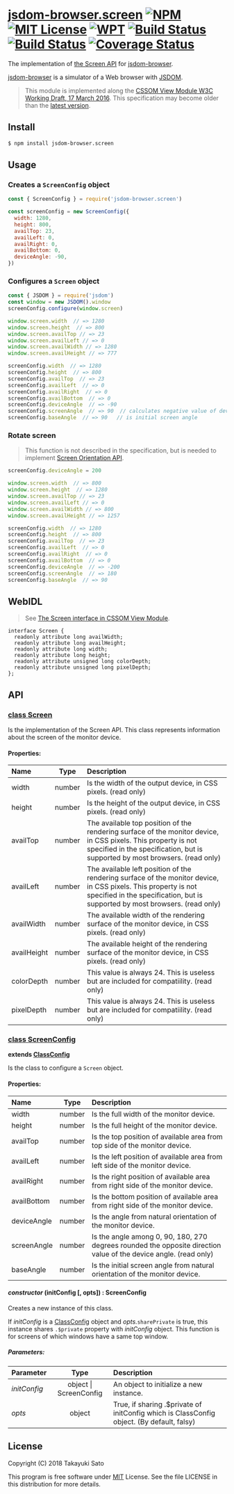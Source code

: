 # [jsdom-browser.screen][repo-url] [![NPM][npm-img]][npm-url] [![MIT License][mit-img]][mit-url] [![WPT][wpt-img]][wpt-url] [![Build Status][travis-img]][travis-url] [![Build Status][appveyor-img]][appveyor-url] [![Coverage Status][coverage-img]][coverage-url]

The implementation of [the Screen API][spec-url] for [jsdom-browser][jsdom-browser-url].

[jsdom-browser][jsdom-browser-url] is a simulator of a Web browser with [JSDOM][jsdom-url].

> This module is implemented along the [CSSOM View Module W3C Working Draft, 17 March 2016][latest-spec-url]. This specification may become older than the [latest version][latest-spec-url].


## Install

```sh
$ npm install jsdom-browser.screen
```


## Usage

### Creates a `ScreenConfig` object

```js
const { ScreenConfig } = require('jsdom-browser.screen')

const screenConfig = new ScreenConfig({
  width: 1280,
  height: 800,
  availTop: 23,
  availLeft: 0,
  availRight: 0,
  availBottom: 0,
  deviceAngle: -90,
})
```

### Configures a `Screen` object

```js
const { JSDOM } = require('jsdom')
const window = new JSDOM().window
screenConfig.configure(window.screen)

window.screen.width  // => 1280
window.screen.height  // => 800
window.screen.availTop // => 23
window.screen.availLeft // => 0
window.screen.availWidth // => 1280
window.screen.availHeight // => 777

screenConfig.width  // => 1280
screenConfig.height  // => 800
screenConfig.availTop  // => 23
screenConfig.availLeft  // => 0
screenConfig.availRight  // => 0
screenConfig.availBottom  // => 0
screenConfig.deviceAngle  // => -90
screenConfig.screenAngle  // => 90  // calculates negative value of device angle to 90 * n (n = 0〜3)
screenConfig.baseAngle  // => 90   // is initial screen angle
```

### Rotate screen

> This function is not described in the specification, but is needed
> to implement [Screen Orientation API][orientation-spec-url].

```js
screenConfig.deviceAngle = 200

window.screen.width  // => 800
window.screen.height  // => 1280
window.screen.availTop // => 23
window.screen.availLeft // => 0
window.screen.availWidth // => 800
window.screen.availHeight // => 1257

screenConfig.width  // => 1280
screenConfig.height  // => 800
screenConfig.availTop  // => 23
screenConfig.availLeft  // => 0
screenConfig.availRight  // => 0
screenConfig.availBottom  // => 0
screenConfig.deviceAngle  // => -200
screenConfig.screenAngle  // => 180
screenConfig.baseAngle  // => 90
```


## WebIDL

> See [The Screen interface in CSSOM View Module][webidl-url].

```
interface Screen {
  readonly attribute long availWidth;
  readonly attribute long availHeight;
  readonly attribute long width;
  readonly attribute long height;
  readonly attribute unsigned long colorDepth;
  readonly attribute unsigned long pixelDepth;
};
```

## API

### <u>class Screen</u>

Is the implementation of the Screen API.
This class represents information about the screen of the monitor device.

#### Properties:

| Name        |  Type  | Description |
|:------------|:------:|:------------|
| width       | number | Is the width of the output device, in CSS pixels. (read only) |
| height      | number | Is the height of the output device, in CSS pixels. (read only) |
| availTop    | number | The available top position of the rendering surface of the monitor device, in CSS pixels. This property is not specified in the specification, but is supported by most browsers. (read only) |
| availLeft   | number | The available left position of the rendering surface of the monitor device, in CSS pixels. This property is not specified in the specification, but is supported by most browsers. (read only) |
| availWidth  | number | The available width of the rendering surface of the monitor device, in CSS pixels. (read only) |
| availHeight | number | The available height of the rendering surface of the monitor device, in CSS pixels. (read only) |
| colorDepth  | number | This value is always 24. This is useless but are included for compatiility. (read only) |
| pixelDepth  | number | This value is always 24. This is useless but are included for compatiility. (read only) |

### <u>class ScreenConfig</u>

**extends [ClassConfig][class-config-base-url]**

Is the class to configure a `Screen` object.

#### Properties:

| Name        |  Type  | Description      |
|:------------|:------:|:-----------------|
| width       | number | Is the full width of the monitor device. |
| height      | number | Is the full height of the monitor device. |
| availTop    | number | Is the top position of available area from top side of the monitor device. |
| availLeft   | number | Is the left position of available area from left side of the monitor device. |
| availRight  | number | Is the right position of available area from right side of the monitor device. |
| availBottom | number | Is the bottom position of available area from right side of the monitor device. |
| deviceAngle | number | Is the angle from natural orientation of the monitor device. |
| screenAngle | number | Is the angle among 0, 90, 180, 270 degrees rounded the opposite direction value of the device angle. (read only) |
| baseAngle   | number | Is the initial screen angle from natural orientation of the monitor device. |

#### *constructor* (initConfig [, opts]) : ScreenConfig

Creates a new instance of this class.

If *initConfig* is a [ClassConfig][class-config-base-url] object and *opts.*`sharePrivate` is true, this instance shares `.$private` property with *initConfig* object.
This function is for screens of which windows have a same top window.

##### Parameters:

| Parameter    | Type                       | Description                      |
|:-------------|:--------------------------:|:---------------------------------|
| *initConfig* | object &#124; ScreenConfig | An object to initialize a new instance. |
| *opts*       | object                     | True, if sharing .$private of initConfig which is ClassConfig object. (By default, falsy) |


## License

Copyright (C) 2018 Takayuki Sato

This program is free software under [MIT][mit-url] License.
See the file LICENSE in this distribution for more details.


[repo-url]: https://github.com/sttk/jsdom-browser.screen/

[npm-img]: https://img.shields.io/badge/npm-v0.2.0-blue.svg
[npm-url]: https://www.npmjs.org/package/jsdom-browser.screen/

[mit-img]: https://img.shields.io/badge/license-MIT-green.svg
[mit-url]: https://opensource.org/licenses/MIT

[wpt-img]: https://img.shields.io/badge/web--platform--tests-pass-brightgreen.svg
[wpt-url]: https://github.com/web-platform-tests/wpt

[travis-img]: https://travis-ci.org/sttk/jsdom-browser.screen.svg?branch=master
[travis-url]: https://travis-ci.org/sttk/jsdom-browser.screen

[appveyor-img]: https://ci.appveyor.com/api/projects/status/github/sttk/jsdom-browser.screen?branch=master&svg=true
[appveyor-url]: https://ci.appveyor.com/project/sttk/jsdom-browser-screen

[coverage-img]: https://coveralls.io/repos/github/sttk/jsdom-browser.screen/badge.svg?branch=master
[coverage-url]: https://coveralls.io/github/sttk/jsdom-browser.screen?branch=master

[spec-url]: https://www.w3.org/TR/2016/WD-cssom-view-1-20160317/#the-screen-interface
[webidl-url]: https://www.w3.org/TR/2016/WD-cssom-view-1-20160317/#screen
[latest-spec-url]: https://www.w3.org/TR/cssom-view-1/#the-screen-interface
[orientation-spec-url]: https://www.w3.org/TR/screen-orientation/

[jsdom-url]: https://github.com/jsdom/jsdom
[jsdom-browser-url]: https://github.com/sttk/jsdom-browser
[class-config-base-url]: https://github.com/sttk/class-config-base

